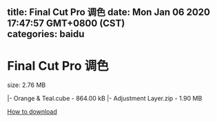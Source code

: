 
title: Final Cut Pro 调色
date: Mon Jan 06 2020 17:47:57 GMT+0800 (CST)    
categories: baidu
---

# Final Cut Pro 调色
size: 2.76 MB
 
 
|- Orange & Teal.cube - 864.00 kB
|- Adjustment Layer.zip - 1.90 MB

[How to download](https://bpcam.bemobtrk.com/go/2ceec3aa-1ca2-46d6-b9ff-aaa5c184517c?jno=4886)